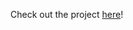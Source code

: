 Check out the project [here](https://drive.google.com/file/d/1_Q8flzRkY3oqz8I8dREhKRWy5TgUrgSf/view?usp=sharing)!
